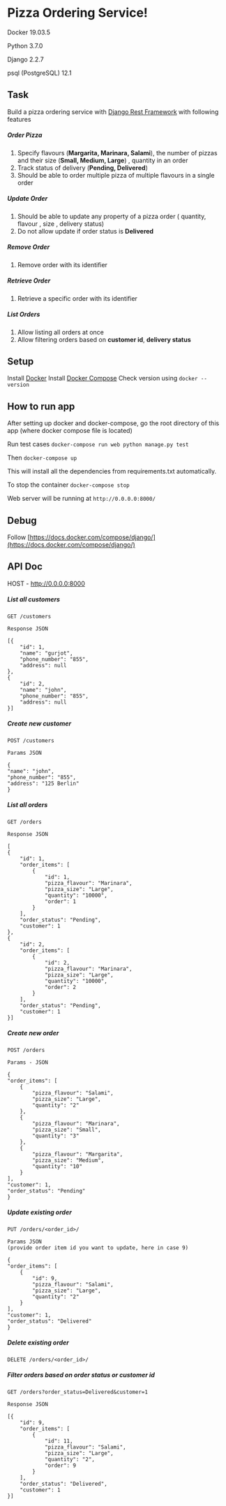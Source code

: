 # Pizza Ordering Service!

Docker  19.03.5

Python 3.7.0

Django 2.2.7

psql (PostgreSQL) 12.1

## Task

Build a pizza ordering service with [Django Rest Framework](https://www.django-rest-framework.org/) with following features

##### Order Pizza

 1. Specify flavours (**Margarita, Marinara, Salami**),  the number of pizzas and their size (**Small, Medium, Large**) , quantity in an order
 2. Track status of delivery (**Pending, Delivered**)
 3. Should be able to order multiple pizza of multiple flavours in a single order 

##### Update Order

 1. Should be able to update any property of a pizza order ( quantity, flavour , size , delivery status)
 2. Do not allow update if order status is **Delivered**

##### Remove Order 

 1. Remove order with its identifier

##### Retrieve Order

 1. Retrieve a specific order with its identifier

##### List Orders

 1. Allow listing all orders at once
 2. Allow filtering orders based on **customer id**, **delivery status**

## Setup

Install [Docker](https://docs.docker.com/v17.09/engine/installation/)
Install [Docker Compose](https://docs.docker.com/compose/install/)
Check version using `docker --version`

## How to run app 
After setting up docker and docker-compose, go the root directory of this app (where docker compose file is located)

Run test cases `docker-compose run web python manage.py test`

 Then `docker-compose up`

This will install all the dependencies from requirements.txt automatically.

To stop the container `docker-compose stop`

Web server will be running at `http://0.0.0.0:8000/`

## Debug

Follow [https://docs.docker.com/compose/django/](https://docs.docker.com/compose/django/)


## API Doc
 
 HOST - http://0.0.0.0:8000
 
 ##### List all customers
 

	GET /customers
    
    Response JSON
    
    [{
        "id": 1,
        "name": "gurjot",
        "phone_number": "855",
        "address": null
    },
    {
        "id": 2,
        "name": "john",
        "phone_number": "855",
        "address": null
    }]

##### Create new customer

    POST /customers
    
    Params JSON
    
    {
    "name": "john",
	"phone_number": "855",
	"address": "125 Berlin"
	}
    
 ##### List all orders

    GET /orders
    
    Response JSON
    
    [
    {
        "id": 1,
        "order_items": [
            {
                "id": 1,
                "pizza_flavour": "Marinara",
                "pizza_size": "Large",
                "quantity": "10000",
                "order": 1
            }
        ],
        "order_status": "Pending",
        "customer": 1
    },
    {
        "id": 2,
        "order_items": [
            {
                "id": 2,
                "pizza_flavour": "Marinara",
                "pizza_size": "Large",
                "quantity": "10000",
                "order": 2
            }
        ],
        "order_status": "Pending",
        "customer": 1
    }]

##### Create new order

    POST /orders
    
    Params - JSON 
    
    {
    "order_items": [
        {
            "pizza_flavour": "Salami",
            "pizza_size": "Large",
            "quantity": "2"
        },
        {
            "pizza_flavour": "Marinara",
            "pizza_size": "Small",
            "quantity": "3"
        },
        {
            "pizza_flavour": "Margarita",
            "pizza_size": "Medium",
            "quantity": "10"
        }
    ],
    "customer": 1,
    "order_status": "Pending" 
    }


   
   
   
   ##### Update existing order
   
	PUT /orders/<order_id>/
	
	Params JSON 
	(provide order item id you want to update, here in case 9)
	
    {
    "order_items": [
        {
            "id": 9,
            "pizza_flavour": "Salami",
            "pizza_size": "Large",
            "quantity": "2"
        }
    ],
    "customer": 1,
    "order_status": "Delivered"
    }

##### Delete existing order

    DELETE /orders/<order_id>/

##### Filter  orders based on order status or customer id

    GET /orders?order_status=Delivered&customer=1
    
    Response JSON
    
    [{
        "id": 9,
        "order_items": [
            {
                "id": 11,
                "pizza_flavour": "Salami",
                "pizza_size": "Large",
                "quantity": "2",
                "order": 9
            }
        ],
        "order_status": "Delivered",
        "customer": 1
    }]


